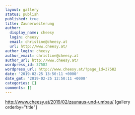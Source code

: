 ```yaml
---
layout: gallery
status: publish
published: true
title: Zaunerweiterung
author:
  display_name: cheesy
  login: cheesy
  email: christine@cheesy.at
  url: http://www.cheesy.at/
author_login: cheesy
author_email: christine@cheesy.at
author_url: http://www.cheesy.at/
wordpress_id: 37582
wordpress_url: http://www.cheesy.at/?page_id=37582
date: '2019-02-25 13:50:11 +0000'
date_gmt: '2019-02-25 12:50:11 +0000'
categories: []
comments: []
---
```

http://www.cheesy.at/2019/02/zaunaus-und-umbau/
[gallery orderby="title"]

